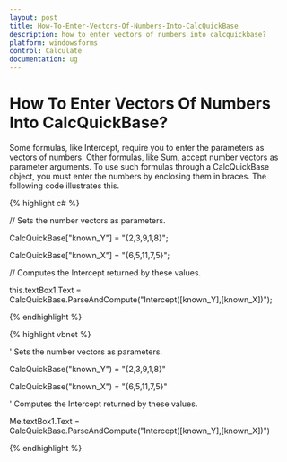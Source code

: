 ```yaml
---
layout: post
title: How-To-Enter-Vectors-Of-Numbers-Into-CalcQuickBase
description: how to enter vectors of numbers into calcquickbase?
platform: windowsforms
control: Calculate
documentation: ug
---
```


# How To Enter Vectors Of Numbers Into CalcQuickBase?

Some formulas, like Intercept, require you to enter the parameters as vectors of numbers. Other formulas, like Sum, accept number vectors as parameter arguments. To use such formulas through a CalcQuickBase object, you must enter the numbers by enclosing them in braces. The following code illustrates this.

{% highlight c# %}



// Sets the number vectors as parameters.

CalcQuickBase["known_Y"] = "{2,3,9,1,8}";

CalcQuickBase["known_X"] = "{6,5,11,7,5}";



// Computes the Intercept returned by these values.

this.textBox1.Text = CalcQuickBase.ParseAndCompute("Intercept([known_Y],[known_X])");

{% endhighlight %}

{% highlight vbnet %}



' Sets the number vectors as parameters.

CalcQuickBase("known_Y") = "{2,3,9,1,8}"

CalcQuickBase("known_X") = "{6,5,11,7,5}"



' Computes the Intercept returned by these values.

Me.textBox1.Text = CalcQuickBase.ParseAndCompute("Intercept([known_Y],[known_X])")

{% endhighlight %}

